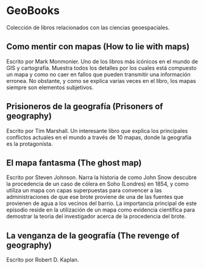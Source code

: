 # GeoBooks
Colección de libros relacionados con las ciencias geoespaciales.

## Como mentir con mapas (How to lie with maps)
Escrito por  Mark Monmonier. Uno de los libros más icónicos en el mundo de GIS y cartografía. Muestra todos los detalles por los cuales está compuesto un mapa y como no caer en fallos que pueden transmitir una información erronea. No obstante, y como se explica varias veces en el libro, los mapas siempre son elementos subjetivos.

## Prisioneros de la geografía (Prisoners of geography)
Escrito por Tim Marshall. Un interesante libro que explica los principales conflictos actuales en el mundo a través de 10 mapas, donde la geografía es la protagonista.

## El mapa fantasma (The ghost map)
Escrito por Steven Johnson. Narra la historia de como John Snow descubre la procedencia de un caso de cólera en Soho (Londres) en 1854, y como utiliza un mapa con capas superpuestas para convencer a las administraciones de que ese brote proviene de una de las fuentes que provienen de agua a los vecinos del barrio. La importancia principal de este episodio reside en la utilización de un mapa como evidencia científica para demostrar la teoría del investigador acerca de la procedencia del brote.

## La venganza de la geografía (The revenge of geography)
Escrito por  Robert D. Kaplan.
